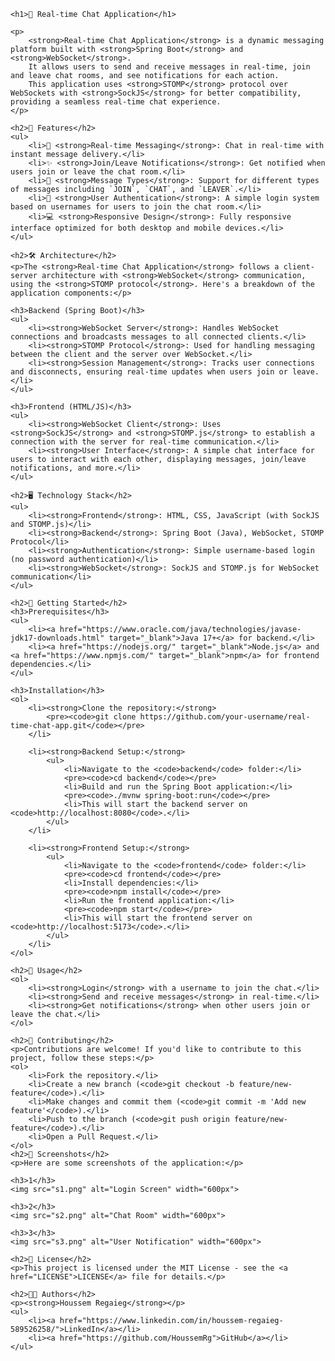 

    <h1>🌟 Real-time Chat Application</h1>

    <p>
        <strong>Real-time Chat Application</strong> is a dynamic messaging platform built with <strong>Spring Boot</strong> and <strong>WebSocket</strong>. 
        It allows users to send and receive messages in real-time, join and leave chat rooms, and see notifications for each action. 
        This application uses <strong>STOMP</strong> protocol over WebSockets with <strong>SockJS</strong> for better compatibility, providing a seamless real-time chat experience.
    </p>

    <h2>🌟 Features</h2>
    <ul>
        <li>📱 <strong>Real-time Messaging</strong>: Chat in real-time with instant message delivery.</li>
        <li>✨ <strong>Join/Leave Notifications</strong>: Get notified when users join or leave the chat room.</li>
        <li>💬 <strong>Message Types</strong>: Support for different types of messages including `JOIN`, `CHAT`, and `LEAVER`.</li>
        <li>🔐 <strong>User Authentication</strong>: A simple login system based on usernames for users to join the chat room.</li>
        <li>💻 <strong>Responsive Design</strong>: Fully responsive interface optimized for both desktop and mobile devices.</li>
    </ul>

    <h2>🛠️ Architecture</h2>
    <p>The <strong>Real-time Chat Application</strong> follows a client-server architecture with <strong>WebSocket</strong> communication, using the <strong>STOMP protocol</strong>. Here's a breakdown of the application components:</p>

    <h3>Backend (Spring Boot)</h3>
    <ul>
        <li><strong>WebSocket Server</strong>: Handles WebSocket connections and broadcasts messages to all connected clients.</li>
        <li><strong>STOMP Protocol</strong>: Used for handling messaging between the client and the server over WebSocket.</li>
        <li><strong>Session Management</strong>: Tracks user connections and disconnects, ensuring real-time updates when users join or leave.</li>
    </ul>

    <h3>Frontend (HTML/JS)</h3>
    <ul>
        <li><strong>WebSocket Client</strong>: Uses <strong>SockJS</strong> and <strong>STOMP.js</strong> to establish a connection with the server for real-time communication.</li>
        <li><strong>User Interface</strong>: A simple chat interface for users to interact with each other, displaying messages, join/leave notifications, and more.</li>
    </ul>

    <h2>🖥️ Technology Stack</h2>
    <ul>
        <li><strong>Frontend</strong>: HTML, CSS, JavaScript (with SockJS and STOMP.js)</li>
        <li><strong>Backend</strong>: Spring Boot (Java), WebSocket, STOMP Protocol</li>
        <li><strong>Authentication</strong>: Simple username-based login (no password authentication)</li>
        <li><strong>WebSocket</strong>: SockJS and STOMP.js for WebSocket communication</li>
    </ul>

    <h2>🚀 Getting Started</h2>
    <h3>Prerequisites</h3>
    <ul>
        <li><a href="https://www.oracle.com/java/technologies/javase-jdk17-downloads.html" target="_blank">Java 17+</a> for backend.</li>
        <li><a href="https://nodejs.org/" target="_blank">Node.js</a> and <a href="https://www.npmjs.com/" target="_blank">npm</a> for frontend dependencies.</li>
    </ul>

    <h3>Installation</h3>
    <ol>
        <li><strong>Clone the repository:</strong>
            <pre><code>git clone https://github.com/your-username/real-time-chat-app.git</code></pre>
        </li>

        <li><strong>Backend Setup:</strong>
            <ul>
                <li>Navigate to the <code>backend</code> folder:</li>
                <pre><code>cd backend</code></pre>
                <li>Build and run the Spring Boot application:</li>
                <pre><code>./mvnw spring-boot:run</code></pre>
                <li>This will start the backend server on <code>http://localhost:8080</code>.</li>
            </ul>
        </li>

        <li><strong>Frontend Setup:</strong>
            <ul>
                <li>Navigate to the <code>frontend</code> folder:</li>
                <pre><code>cd frontend</code></pre>
                <li>Install dependencies:</li>
                <pre><code>npm install</code></pre>
                <li>Run the frontend application:</li>
                <pre><code>npm start</code></pre>
                <li>This will start the frontend server on <code>http://localhost:5173</code>.</li>
            </ul>
        </li>
    </ol>

    <h2>🎯 Usage</h2>
    <ol>
        <li><strong>Login</strong> with a username to join the chat.</li>
        <li><strong>Send and receive messages</strong> in real-time.</li>
        <li><strong>Get notifications</strong> when other users join or leave the chat.</li>
    </ol>

    <h2>🤝 Contributing</h2>
    <p>Contributions are welcome! If you'd like to contribute to this project, follow these steps:</p>
    <ol>
        <li>Fork the repository.</li>
        <li>Create a new branch (<code>git checkout -b feature/new-feature</code>).</li>
        <li>Make changes and commit them (<code>git commit -m 'Add new feature'</code>).</li>
        <li>Push to the branch (<code>git push origin feature/new-feature</code>).</li>
        <li>Open a Pull Request.</li>
    </ol>
    <h2>📸 Screenshots</h2>
    <p>Here are some screenshots of the application:</p>

    <h3>1</h3>
    <img src="s1.png" alt="Login Screen" width="600px">

    <h3>2</h3>
    <img src="s2.png" alt="Chat Room" width="600px">

    <h3>3</h3>
    <img src="s3.png" alt="User Notification" width="600px">

    <h2>📄 License</h2>
    <p>This project is licensed under the MIT License - see the <a href="LICENSE">LICENSE</a> file for details.</p>

    <h2>👨‍💻 Authors</h2>
    <p><strong>Houssem Regaieg</strong></p>
    <ul>
        <li><a href="https://www.linkedin.com/in/houssem-regaieg-589526258/">LinkedIn</a></li>
        <li><a href="https://github.com/HoussemRg">GitHub</a></li>
    </ul>


